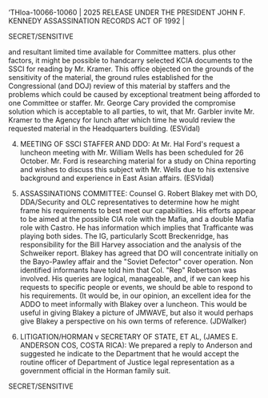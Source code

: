 ‘THloa-10066-10060 | 2025 RELEASE UNDER THE PRESIDENT JOHN F. KENNEDY ASSASSINATION RECORDS ACT OF 1992 |

SECRET/SENSITIVE

and resultant limited time available for Committee matters.
plus other factors, it might be possible to handcarry
selected KCIA documents to the SSCI for reading by
Mr. Kramer. This office objected on the grounds of the
sensitivity of the material, the ground rules established
for the Congressional (and DOJ) review of this material
by staffers and the problems which could be caused by
exceptional treatment being afforded to one Committee or
staffer. Mr. George Cary provided the compromise solution
which is acceptable to all parties, to wit, that Mr. Garbler
invite Mr. Kramer to the Agency for lunch after which time
he would review the requested material in the Headquarters
building. (ESVidal)

4. MEETING OF SSCI STAFFER AND DDO: At Mr. Hal
Ford's request a luncheon meeting with Mr. William Wells
has been scheduled for 26 October. Mr. Ford is researching
material for a study on China reporting and wishes to
discuss this subject with Mr. Wells due to his extensive
background and experience in East Asian affairs. (ESVidal)

5. ASSASSINATIONS COMMITTEE: Counsel G. Robert Blakey
met with DO, DDA/Security and OLC representatives to
determine how he might frame his requirements to best meet
our capabilities. His efforts appear to be aimed at the
possible CIA role with the Mafia, and a double Mafia role
with Castro. He has information which implies that
Trafficante was playing both sides. The IG, particularly
Scott Breckenridge, has responsibility for the Bill Harvey
association and the analysis of the Schweiker report.
Blakey has agreed that DO will concentrate initially on
the Bayo-Pawley affair and the "Soviet Defector" cover
operation. Non identified informants have told him that
Col. "Rep" Robertson was involved. His queries are
logical, manageable, and, if we can keep his requests to
specific people or events, we should be able to respond
to his requirements. (It would be, in our opinion, an
excellent idea for the ADDO to meet informally with Blakey
over a luncheon. This would be useful in giving Blakey a
picture of JMWAVE, but also it would perhaps give Blakey
a perspective on his own terms of reference. (JDWalker)

6. LITIGATION/HORMAN v SECRETARY OF STATE, ET AL,
(JAMES E. ANDERSON COS, COSTA RICA): We prepared a reply
to Anderson and suggested he indicate to the Department
that he would accept the routine officer of Department of
Justice legal representation as a government official in
the Horman family suit.

SECRET/SENSITIVE
